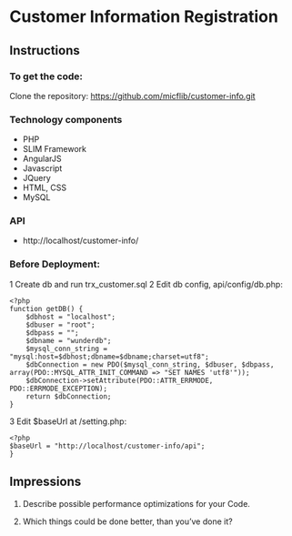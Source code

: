 # Customer Information Registration

## Instructions

### To get the code:
Clone the repository: 
https://github.com/micflib/customer-info.git

### Technology components
* PHP
* SLIM Framework
* AngularJS
* Javascript
* JQuery
* HTML, CSS
* MySQL

### API
* http://localhost/customer-info/

### Before Deployment:

1 Create db and run trx_customer.sql
2 Edit db config, api/config/db.php:
```
<?php
function getDB() {
	$dbhost = "localhost";
	$dbuser = "root";
	$dbpass = "";
	$dbname = "wunderdb";
	$mysql_conn_string = "mysql:host=$dbhost;dbname=$dbname;charset=utf8";
	$dbConnection = new PDO($mysql_conn_string, $dbuser, $dbpass, array(PDO::MYSQL_ATTR_INIT_COMMAND => "SET NAMES 'utf8'"));
	$dbConnection->setAttribute(PDO::ATTR_ERRMODE, PDO::ERRMODE_EXCEPTION);
	return $dbConnection;
}
```

3 Edit $baseUrl at /setting.php:
```
<?php
$baseUrl = "http://localhost/customer-info/api";
}
```

## Impressions
1. Describe possible performance optimizations for your Code. 

2. Which things could be done better, than you’ve done it? 
